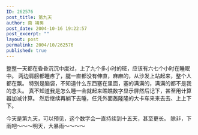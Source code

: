 ```yaml
---
ID: 262576
post_title: 第九天
author: 南 靖男
post_date: 2004-10-16 19:22:57
post_excerpt: ""
layout: post
permalink: 2004/10/262576
published: true
---
```

整整一天都在昏昏沉沉中度过，上了九个多小时的班，应该有六七个小时在睡眠中。
两边肩膀都睡疼了，腿一直都没有伸直，麻麻的，从沙发上站起来，整个人都在飘。
特别是脑袋，不知道什么东西塞在里面，塞的满满的，满满的都不是我的念头。
真不知道我是怎么睡一会就起来瞧瞧数字显示屏然后记下，甚至用计算器加减计算。
然后继续再躺下去睡，任凭外面轰隆隆的大卡车来来去去、上上下下。

今天是第九天，可以预见，这个数字会一直持续到十五天，甚至更长。
除非，下雨吧～～～明天，大暴雨～～～～